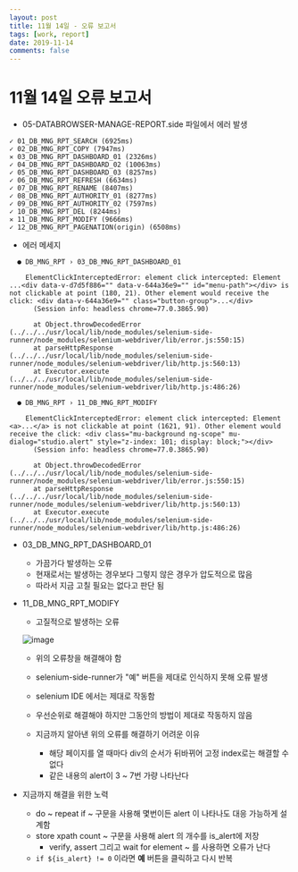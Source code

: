 ```yaml
---
layout: post
title: 11월 14일 - 오류 보고서
tags: [work, report]
date: 2019-11-14
comments: false
---
```


# 11월 14일 오류 보고서

- 05-DATABROWSER-MANAGE-REPORT.side 파일에서 에러 발생

```
✓ 01_DB_MNG_RPT_SEARCH (6925ms)
✓ 02_DB_MNG_RPT_COPY (7947ms)
✕ 03_DB_MNG_RPT_DASHBOARD_01 (2326ms)
✓ 04_DB_MNG_RPT_DASHBOARD_02 (10063ms)
✓ 05_DB_MNG_RPT_DASHBOARD_03 (8257ms)
✓ 06_DB_MNG_RPT_REFRESH (6634ms)
✓ 07_DB_MNG_RPT_RENAME (8407ms)
✓ 08_DB_MNG_RPT_AUTHORITY_01 (8277ms)
✓ 09_DB_MNG_RPT_AUTHORITY_02 (7597ms)
✓ 10_DB_MNG_RPT_DEL (8244ms)
✕ 11_DB_MNG_RPT_MODIFY (9666ms)
✓ 12_DB_MNG_RPT_PAGENATION(origin) (6508ms)
```

- 에러 메세지

```
  ● DB_MNG_RPT › 03_DB_MNG_RPT_DASHBOARD_01

    ElementClickInterceptedError: element click intercepted: Element ...<div data-v-d7d5f886="" data-v-644a36e9="" id="menu-path"></div> is not clickable at point (180, 21). Other element would receive the click: <div data-v-644a36e9="" class="button-group">...</div>
      (Session info: headless chrome=77.0.3865.90)

      at Object.throwDecodedError (../../../usr/local/lib/node_modules/selenium-side-runner/node_modules/selenium-webdriver/lib/error.js:550:15)
      at parseHttpResponse (../../../usr/local/lib/node_modules/selenium-side-runner/node_modules/selenium-webdriver/lib/http.js:560:13)
      at Executor.execute (../../../usr/local/lib/node_modules/selenium-side-runner/node_modules/selenium-webdriver/lib/http.js:486:26)

  ● DB_MNG_RPT › 11_DB_MNG_RPT_MODIFY

    ElementClickInterceptedError: element click intercepted: Element <a>...</a> is not clickable at point (1621, 91). Other element would receive the click: <div class="mu-background ng-scope" mu-dialog="studio.alert" style="z-index: 101; display: block;"></div>
      (Session info: headless chrome=77.0.3865.90)

      at Object.throwDecodedError (../../../usr/local/lib/node_modules/selenium-side-runner/node_modules/selenium-webdriver/lib/error.js:550:15)
      at parseHttpResponse (../../../usr/local/lib/node_modules/selenium-side-runner/node_modules/selenium-webdriver/lib/http.js:560:13)
      at Executor.execute (../../../usr/local/lib/node_modules/selenium-side-runner/node_modules/selenium-webdriver/lib/http.js:486:26)
```

- 03_DB_MNG_RPT_DASHBOARD_01
  - 가끔가다 발생하는 오류
  - 현재로서는 발생하는 경우보다 그렇지 않은 경우가 압도적으로 많음
  - 따라서 지금 고칠 필요는 없다고 판단 됨

- 11_DB_MNG_RPT_MODIFY
  - 고질적으로 발생하는 오류

  ![image](https://user-images.githubusercontent.com/37629503/68828746-23259180-06ea-11ea-9809-9dc161ca06e9.png)
  - 위의 오류창을 해결해야 함
  - selenium-side-runner가 "예" 버튼을 제대로 인식하지 못해 오류 발생
  - selenium IDE 에서는 제대로 작동함
  - 우선순위로 해결해야 하지만 그동안의 방법이 제대로 작동하지 않음

  - 지금까지 알아낸 위의 오류를 해결하기 어려운 이유
    - 해당 페이지를 열 때마다 div의 순서가 뒤바뀌어 고정 index로는 해결할 수 없다
    - 같은 내용의 alert이 3 ~ 7번 가량 나타난다

- 지금까지 해결을 위한 노력
  - do ~ repeat if ~ 구문을 사용해 몇번이든 alert 이 나타나도 대응 가능하게 설계함
  - store xpath count ~ 구문을 사용해 alert 의 개수를 is_alert에 저장
    - verify, assert 그리고 wait for element ~ 를 사용하면 오류가 난다
  - `if ${is_alert} != 0` 이라면 __예__ 버튼을 클릭하고 다시 반복